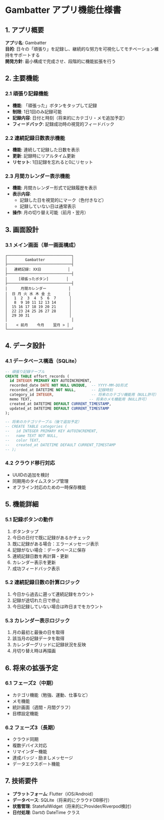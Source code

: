 # Gambatter アプリ機能仕様書

## 1. アプリ概要
**アプリ名**: Gambatter  
**目的**: 日々の「頑張り」を記録し、継続的な努力を可視化してモチベーション維持をサポートする  
**開発方針**: 最小構成で完成させ、段階的に機能拡張を行う  

## 2. 主要機能

### 2.1 頑張り記録機能
- **機能**: 「頑張った」ボタンをタップして記録
- **制限**: 1日1回のみ記録可能
- **記録内容**: 日付と時刻（将来的にカテゴリ・メモ追加予定）
- **フィードバック**: 記録成功時の視覚的フィードバック

### 2.2 連続記録日数表示機能
- **機能**: 連続して記録した日数を表示
- **更新**: 記録時にリアルタイム更新
- **リセット**: 1日記録を忘れると0にリセット

### 2.3 月間カレンダー表示機能
- **機能**: 月間カレンダー形式で記録履歴を表示
- **表示内容**: 
  - 記録した日を視覚的にマーク（色付きなど）
  - 記録していない日は通常表示
- **操作**: 月の切り替え可能（前月・翌月）

## 3. 画面設計

### 3.1 メイン画面（単一画面構成）
```
┌─────────────────────────────┐
│        Gambatter            │
├─────────────────────────────┤
│   連続記録: XX日            │
├─────────────────────────────┤
│     [頑張ったボタン]        │
├─────────────────────────────┤
│      月間カレンダー          │
│  日 月 火 水 木 金 土        │
│   1  2  3  4  5  6  7      │
│   8  9 10 11 12 13 14      │
│  15 16 17 18 19 20 21      │
│  22 23 24 25 26 27 28      │
│  29 30 31                  │
│                             │
│    < 前月    今月    翌月 > │
└─────────────────────────────┘
```

## 4. データ設計

### 4.1 データベース構造（SQLite）
```sql
-- 頑張り記録テーブル
CREATE TABLE effort_records (
  id INTEGER PRIMARY KEY AUTOINCREMENT,
  recorded_date DATE NOT NULL UNIQUE,  -- YYYY-MM-DD形式
  recorded_at DATETIME NOT NULL,       -- 記録時刻
  category_id INTEGER,                 -- 将来のカテゴリ機能用（NULL許可）
  memo TEXT,                          -- 将来のメモ機能用（NULL許可）
  created_at DATETIME DEFAULT CURRENT_TIMESTAMP,
  updated_at DATETIME DEFAULT CURRENT_TIMESTAMP
);

-- 将来のカテゴリテーブル（後で追加予定）
-- CREATE TABLE categories (
--   id INTEGER PRIMARY KEY AUTOINCREMENT,
--   name TEXT NOT NULL,
--   color TEXT,
--   created_at DATETIME DEFAULT CURRENT_TIMESTAMP
-- );
```

### 4.2 クラウド移行対応
- UUIDの追加を検討
- 同期用のタイムスタンプ管理
- オフライン対応のための一時保存機能

## 5. 機能詳細

### 5.1 記録ボタンの動作
1. ボタンタップ
2. 今日の日付で既に記録があるかチェック
3. 既に記録がある場合：エラーメッセージ表示
4. 記録がない場合：データベースに保存
5. 連続記録日数を再計算・更新
6. カレンダー表示を更新
7. 成功フィードバック表示

### 5.2 連続記録日数の計算ロジック
1. 今日から過去に遡って連続記録をカウント
2. 記録が途切れた日で停止
3. 今日記録していない場合は昨日までをカウント

### 5.3 カレンダー表示ロジック
1. 月の最初と最後の日を取得
2. 該当月の記録データを取得
3. カレンダーグリッドに記録状況を反映
4. 月切り替え時は再描画

## 6. 将来の拡張予定

### 6.1 フェーズ2（中期）
- カテゴリ機能（勉強、運動、仕事など）
- メモ機能
- 統計画面（週間・月間グラフ）
- 目標設定機能

### 6.2 フェーズ3（長期）
- クラウド同期
- 複数デバイス対応
- リマインダー機能
- 達成バッジ・励ましメッセージ
- データエクスポート機能

## 7. 技術要件
- **プラットフォーム**: Flutter（iOS/Android）
- **データベース**: SQLite（将来的にクラウドDB移行）
- **状態管理**: StatefulWidget（将来的にProvider/Riverpod検討）
- **日付処理**: Dartの DateTime クラス